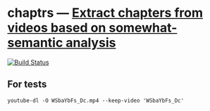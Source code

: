 # chaptrs — [Extract chapters from videos based on somewhat-semantic analysis](https://github.com/fenollp/chaptrs)

[![Build Status](https://travis-ci.org/fenollp/chaptrs.svg?branch=master)](https://travis-ci.org/fenollp/chaptrs)


## For tests

`youtube-dl -O WSbaYbFs_Dc.mp4 --keep-video 'WSbaYbFs_Dc'`
